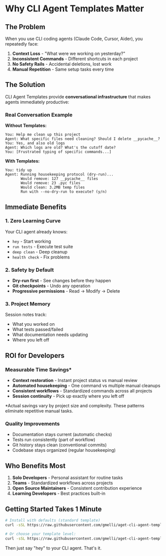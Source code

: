 # Why CLI Agent Templates Matter

## The Problem

When you use CLI coding agents (Claude Code, Cursor, Aider), you repeatedly face:

1. **Context Loss** - "What were we working on yesterday?"
2. **Inconsistent Commands** - Different shortcuts in each project
3. **No Safety Rails** - Accidental deletions, lost work
4. **Manual Repetition** - Same setup tasks every time

## The Solution

CLI Agent Templates provide **conversational infrastructure** that makes agents immediately productive:

### Real Conversation Example

**Without Templates:**
```
You: Help me clean up this project
Agent: What specific files need cleaning? Should I delete __pycache__?
You: Yes, and also old logs
Agent: Which logs are old? What's the cutoff date?
You: [Frustrated typing of specific commands...]
```

**With Templates:**
```
You: tidy up
Agent: Running housekeeping protocol (dry-run)...
       Would remove: 127 __pycache__ files
       Would remove: 23 .pyc files
       Would clean: 3.2MB temp files
       Run with --no-dry-run to execute? (y/n)
```

## Immediate Benefits

### 1. Zero Learning Curve
Your CLI agent already knows:
- `hey` - Start working
- `run tests` - Execute test suite
- `deep clean` - Deep cleanup
- `health check` - Fix problems

### 2. Safety by Default
- **Dry-run first** - See changes before they happen
- **Git checkpoints** - Undo any operation
- **Progressive permissions** - Read → Modify → Delete

### 3. Project Memory
Session notes track:
- What you worked on
- What tests passed/failed
- What documentation needs updating
- Where you left off

## ROI for Developers

### Measurable Time Savings*
- **Context restoration** - Instant project status vs manual review
- **Automated housekeeping** - One command vs multiple manual cleanups
- **Consistent workflows** - Standardized commands across all projects
- **Session continuity** - Pick up exactly where you left off

*Actual savings vary by project size and complexity. These patterns eliminate repetitive manual tasks.

### Quality Improvements
- Documentation stays current (automatic checks)
- Tests run consistently (part of workflow)
- Git history stays clean (conventional commits)
- Codebase stays organized (regular housekeeping)

## Who Benefits Most

1. **Solo Developers** - Personal assistant for routine tasks
2. **Teams** - Standardized workflows across projects
3. **Open Source Maintainers** - Consistent contribution experience
4. **Learning Developers** - Best practices built-in

## Getting Started Takes 1 Minute

```bash
# Install with defaults (standard template)
curl -sSL https://raw.githubusercontent.com/gmelli/aget-cli-agent-template/main/install.sh | bash

# Or choose your template level:
curl -sSL https://raw.githubusercontent.com/gmelli/aget-cli-agent-template/main/install.sh | bash -s . minimal
```

Then just say "hey" to your CLI agent. That's it.